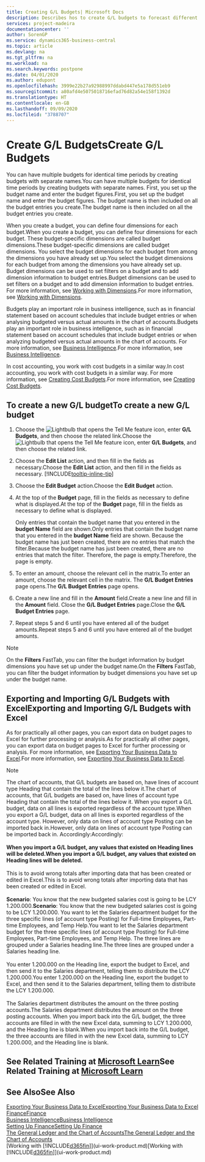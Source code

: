```yaml
---
title: Creating G/L Budgets| Microsoft Docs
description: Describes hos to create G/L budgets to forecast different financial activities and assign dimensions for business intelligence purposes.
services: project-madeira
documentationcenter: ''
author: SorenGP
ms.service: dynamics365-business-central
ms.topic: article
ms.devlang: na
ms.tgt_pltfrm: na
ms.workload: na
ms.search.keywords: postpone
ms.date: 04/01/2020
ms.author: edupont
ms.openlocfilehash: 3999e22b27a92988997ddabd447e5a178d551eb9
ms.sourcegitcommit: a80afd4e5075018716efad76d82a54e158f1392d
ms.translationtype: HT
ms.contentlocale: en-GB
ms.lasthandoff: 09/09/2020
ms.locfileid: "3788707"
---
```

# <a name="create-gl-budgets"></a><span data-ttu-id="74ebd-103">Create G/L Budgets</span><span class="sxs-lookup"><span data-stu-id="74ebd-103">Create G/L Budgets</span></span>
<span data-ttu-id="74ebd-104">You can have multiple budgets for identical time periods by creating budgets with separate names.</span><span class="sxs-lookup"><span data-stu-id="74ebd-104">You can have multiple budgets for identical time periods by creating budgets with separate names.</span></span> <span data-ttu-id="74ebd-105">First, you set up the budget name and enter the budget figures.</span><span class="sxs-lookup"><span data-stu-id="74ebd-105">First, you set up the budget name and enter the budget figures.</span></span> <span data-ttu-id="74ebd-106">The budget name is then included on all the budget entries you create.</span><span class="sxs-lookup"><span data-stu-id="74ebd-106">The budget name is then included on all the budget entries you create.</span></span>  

<span data-ttu-id="74ebd-107">When you create a budget, you can define four dimensions for each budget.</span><span class="sxs-lookup"><span data-stu-id="74ebd-107">When you create a budget, you can define four dimensions for each budget.</span></span> <span data-ttu-id="74ebd-108">These budget-specific dimensions are called budget dimensions.</span><span class="sxs-lookup"><span data-stu-id="74ebd-108">These budget-specific dimensions are called budget dimensions.</span></span> <span data-ttu-id="74ebd-109">You select the budget dimensions for each budget from among the dimensions you have already set up.</span><span class="sxs-lookup"><span data-stu-id="74ebd-109">You select the budget dimensions for each budget from among the dimensions you have already set up.</span></span> <span data-ttu-id="74ebd-110">Budget dimensions can be used to set filters on a budget and to add dimension information to budget entries.</span><span class="sxs-lookup"><span data-stu-id="74ebd-110">Budget dimensions can be used to set filters on a budget and to add dimension information to budget entries.</span></span> <span data-ttu-id="74ebd-111">For more information, see [Working with Dimensions](finance-dimensions.md).</span><span class="sxs-lookup"><span data-stu-id="74ebd-111">For more information, see [Working with Dimensions](finance-dimensions.md).</span></span>

<span data-ttu-id="74ebd-112">Budgets play an important role in business intelligence, such as in financial statement based on account schedules that include budget entries or when analysing budgeted versus actual amounts in the chart of accounts.</span><span class="sxs-lookup"><span data-stu-id="74ebd-112">Budgets play an important role in business intelligence, such as in financial statement based on account schedules that include budget entries or when analyzing budgeted versus actual amounts in the chart of accounts.</span></span> <span data-ttu-id="74ebd-113">For more information, see [Business Intelligence](bi.md).</span><span class="sxs-lookup"><span data-stu-id="74ebd-113">For more information, see [Business Intelligence](bi.md).</span></span>

<span data-ttu-id="74ebd-114">In cost accounting, you work with cost budgets in a similar way.</span><span class="sxs-lookup"><span data-stu-id="74ebd-114">In cost accounting, you work with cost budgets in a similar way.</span></span> <span data-ttu-id="74ebd-115">For more information, see [Creating Cost Budgets](finance-create-cost-budgets.md).</span><span class="sxs-lookup"><span data-stu-id="74ebd-115">For more information, see [Creating Cost Budgets](finance-create-cost-budgets.md).</span></span>    

## <a name="to-create-a-new-gl-budget"></a><span data-ttu-id="74ebd-116">To create a new G/L budget</span><span class="sxs-lookup"><span data-stu-id="74ebd-116">To create a new G/L budget</span></span>  
1. <span data-ttu-id="74ebd-117">Choose the ![Lightbulb that opens the Tell Me feature](media/ui-search/search_small.png "Tell me what you want to do") icon, enter **G/L Budgets**, and then choose the related link.</span><span class="sxs-lookup"><span data-stu-id="74ebd-117">Choose the ![Lightbulb that opens the Tell Me feature](media/ui-search/search_small.png "Tell me what you want to do") icon, enter **G/L Budgets**, and then choose the related link.</span></span>  
2. <span data-ttu-id="74ebd-118">Choose the **Edit List** action, and then fill in the fields as necessary.</span><span class="sxs-lookup"><span data-stu-id="74ebd-118">Choose the **Edit List** action, and then fill in the fields as necessary.</span></span> [!INCLUDE[tooltip-inline-tip](includes/tooltip-inline-tip_md.md)]  
3. <span data-ttu-id="74ebd-119">Choose the **Edit Budget** action.</span><span class="sxs-lookup"><span data-stu-id="74ebd-119">Choose the **Edit Budget** action.</span></span>
4. <span data-ttu-id="74ebd-120">At the top of the **Budget** page, fill in the fields as necessary to define what is displayed.</span><span class="sxs-lookup"><span data-stu-id="74ebd-120">At the top of the **Budget** page, fill in the fields as necessary to define what is displayed.</span></span>  

    <span data-ttu-id="74ebd-121">Only entries that contain the budget name that you entered in the **budget Name** field are shown.</span><span class="sxs-lookup"><span data-stu-id="74ebd-121">Only entries that contain the budget name that you entered in the **budget Name** field are shown.</span></span> <span data-ttu-id="74ebd-122">Because the budget name has just been created, there are no entries that match the filter.</span><span class="sxs-lookup"><span data-stu-id="74ebd-122">Because the budget name has just been created, there are no entries that match the filter.</span></span> <span data-ttu-id="74ebd-123">Therefore, the page is empty.</span><span class="sxs-lookup"><span data-stu-id="74ebd-123">Therefore, the page is empty.</span></span>  
5. <span data-ttu-id="74ebd-124">To enter an amount, choose the relevant cell in the matrix.</span><span class="sxs-lookup"><span data-stu-id="74ebd-124">To enter an amount, choose the relevant cell in the matrix.</span></span> <span data-ttu-id="74ebd-125">The **G/L Budget Entries** page opens.</span><span class="sxs-lookup"><span data-stu-id="74ebd-125">The **G/L Budget Entries** page opens.</span></span>  
6. <span data-ttu-id="74ebd-126">Create a new line and fill in the **Amount** field.</span><span class="sxs-lookup"><span data-stu-id="74ebd-126">Create a new line and fill in the **Amount** field.</span></span> <span data-ttu-id="74ebd-127">Close the **G/L Budget Entries** page.</span><span class="sxs-lookup"><span data-stu-id="74ebd-127">Close the **G/L Budget Entries** page.</span></span>  
7. <span data-ttu-id="74ebd-128">Repeat steps 5 and 6 until you have entered all of the budget amounts.</span><span class="sxs-lookup"><span data-stu-id="74ebd-128">Repeat steps 5 and 6 until you have entered all of the budget amounts.</span></span>  

> [!NOTE]  
>  <span data-ttu-id="74ebd-129">On the **Filters** FastTab, you can filter the budget information by budget dimensions you have set up under the budget name.</span><span class="sxs-lookup"><span data-stu-id="74ebd-129">On the **Filters** FastTab, you can filter the budget information by budget dimensions you have set up under the budget name.</span></span>

## <a name="exporting-and-importing-gl-budgets-with-excel"></a><span data-ttu-id="74ebd-130">Exporting and Importing G/L Budgets with Excel</span><span class="sxs-lookup"><span data-stu-id="74ebd-130">Exporting and Importing G/L Budgets with Excel</span></span>
<span data-ttu-id="74ebd-131">As for practically all other pages, you can export data on budget pages to Excel for further processing or analysis.</span><span class="sxs-lookup"><span data-stu-id="74ebd-131">As for practically all other pages, you can export data on budget pages to Excel for further processing or analysis.</span></span> <span data-ttu-id="74ebd-132">For more information, see [Exporting Your Business Data to Excel](about-export-data.md).</span><span class="sxs-lookup"><span data-stu-id="74ebd-132">For more information, see [Exporting Your Business Data to Excel](about-export-data.md).</span></span>

> [!NOTE]
> <span data-ttu-id="74ebd-133">The chart of accounts, that G/L budgets are based on, have lines of account type Heading that contain the total of the lines below it.</span><span class="sxs-lookup"><span data-stu-id="74ebd-133">The chart of accounts, that G/L budgets are based on, have lines of account type Heading that contain the total of the lines below it.</span></span> <span data-ttu-id="74ebd-134">When you export a G/L budget, data on all lines is exported regardless of the account type.</span><span class="sxs-lookup"><span data-stu-id="74ebd-134">When you export a G/L budget, data on all lines is exported regardless of the account type.</span></span> <span data-ttu-id="74ebd-135">However, only data on lines of account type Posting can be imported back in.</span><span class="sxs-lookup"><span data-stu-id="74ebd-135">However, only data on lines of account type Posting can be imported back in.</span></span> <span data-ttu-id="74ebd-136">Accordingly:</span><span class="sxs-lookup"><span data-stu-id="74ebd-136">Accordingly:</span></span> <br /><br /> <span data-ttu-id="74ebd-137">**When you import a G/L budget, any values that existed on Heading lines will be deleted.**</span><span class="sxs-lookup"><span data-stu-id="74ebd-137">**When you import a G/L budget, any values that existed on Heading lines will be deleted.**</span></span> <br /><br /> <span data-ttu-id="74ebd-138">This is to avoid wrong totals after importing data that has been created or edited in Excel.</span><span class="sxs-lookup"><span data-stu-id="74ebd-138">This is to avoid wrong totals after importing data that has been created or edited in Excel.</span></span><br /><br /> <span data-ttu-id="74ebd-139">**Scenario**: You know that the new budgeted salaries cost is going to be LCY 1.200.000.</span><span class="sxs-lookup"><span data-stu-id="74ebd-139">**Scenario**: You know that the new budgeted salaries cost is going to be LCY 1.200.000.</span></span> <span data-ttu-id="74ebd-140">You want to let the Salaries department budget for the three specific lines (of account type Posting) for Full-time Employees, Part-time Employees, and Temp Help.</span><span class="sxs-lookup"><span data-stu-id="74ebd-140">You want to let the Salaries department budget for the three specific lines (of account type Posting) for Full-time Employees, Part-time Employees, and Temp Help.</span></span> <span data-ttu-id="74ebd-141">The three lines are grouped under a Salaries heading line.</span><span class="sxs-lookup"><span data-stu-id="74ebd-141">The three lines are grouped under a Salaries heading line.</span></span><br /><br /><span data-ttu-id="74ebd-142">You enter 1.200.000 on the Heading line, export the budget to Excel, and then send it to the Salaries department, telling them to distribute the LCY 1.200.000.</span><span class="sxs-lookup"><span data-stu-id="74ebd-142">You enter 1.200.000 on the Heading line, export the budget to Excel, and then send it to the Salaries department, telling them to distribute the LCY 1.200.000.</span></span><br /><br /> <span data-ttu-id="74ebd-143">The Salaries department distributes the amount on the three posting accounts.</span><span class="sxs-lookup"><span data-stu-id="74ebd-143">The Salaries department distributes the amount on the three posting accounts.</span></span> <span data-ttu-id="74ebd-144">When you import back into the G/L budget, the three accounts are filled in with the new Excel data, summing to LCY 1.200.000, and the Heading line is blank.</span><span class="sxs-lookup"><span data-stu-id="74ebd-144">When you import back into the G/L budget, the three accounts are filled in with the new Excel data, summing to LCY 1.200.000, and the Heading line is blank.</span></span>

## <a name="see-related-training-at-microsoft-learn"></a><span data-ttu-id="74ebd-145">See Related Training at [Microsoft Learn](/learn/modules/budgets-exchange-rates-dynamics-365-business-central/index)</span><span class="sxs-lookup"><span data-stu-id="74ebd-145">See Related Training at [Microsoft Learn](/learn/modules/budgets-exchange-rates-dynamics-365-business-central/index)</span></span>

## <a name="see-also"></a><span data-ttu-id="74ebd-146">See Also</span><span class="sxs-lookup"><span data-stu-id="74ebd-146">See Also</span></span>
[<span data-ttu-id="74ebd-147">Exporting Your Business Data to Excel</span><span class="sxs-lookup"><span data-stu-id="74ebd-147">Exporting Your Business Data to Excel</span></span>](about-export-data.md)  
[<span data-ttu-id="74ebd-148">Finance</span><span class="sxs-lookup"><span data-stu-id="74ebd-148">Finance</span></span>](finance.md)  
[<span data-ttu-id="74ebd-149">Business Intelligence</span><span class="sxs-lookup"><span data-stu-id="74ebd-149">Business Intelligence</span></span>](bi.md)  
[<span data-ttu-id="74ebd-150">Setting Up Finance</span><span class="sxs-lookup"><span data-stu-id="74ebd-150">Setting Up Finance</span></span>](finance-setup-finance.md)  
[<span data-ttu-id="74ebd-151">The General Ledger and the Chart of Accounts</span><span class="sxs-lookup"><span data-stu-id="74ebd-151">The General Ledger and the Chart of Accounts</span></span>](finance-general-ledger.md)  
<span data-ttu-id="74ebd-152">[Working with [!INCLUDE[d365fin](includes/d365fin_md.md)]](ui-work-product.md)</span><span class="sxs-lookup"><span data-stu-id="74ebd-152">[Working with [!INCLUDE[d365fin](includes/d365fin_md.md)]](ui-work-product.md)</span></span>  
